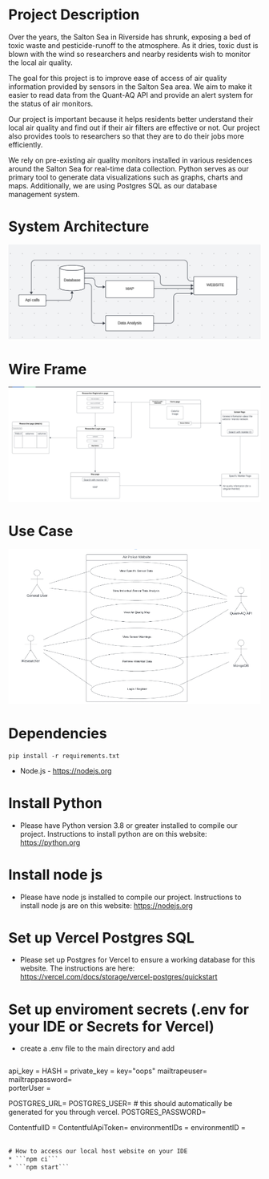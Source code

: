 # Project Description
  Over the years, the Salton Sea in Riverside has shrunk, exposing a bed of toxic waste and pesticide-runoff to the atmosphere. As it dries, toxic dust is blown with the wind so researchers and nearby residents wish to monitor the local air quality. 

  The goal for this project is to improve ease of access of air quality information provided by sensors in the Salton Sea area. We aim to make it easier to read data from the Quant-AQ API and provide an alert system for the status of air monitors.

  Our project is important because it helps residents better understand their local air quality and find out if their air filters are effective or not. Our project also provides tools to researchers so that they are to do their jobs more efficiently.
 
  We rely on pre-existing air quality monitors installed in various residences around the Salton Sea for real-time data collection. Python serves as our primary tool to generate data visualizations such as graphs, charts and maps. Additionally, we are using Postgres SQL as our database management system.
# System Architecture
!["system architecture"](./readme_img/systemarchitecture.png)
# Wire Frame
!["wire frame"](./readme_img/wireframe.png)
# Use Case
!["use case"](./readme_img/usecase.png)

# Dependencies
  ```
  pip install -r requirements.txt
  ```
* Node.js - https://nodejs.org
  
# Install Python
* Please have Python version 3.8 or greater installed to compile our project. Instructions to install python are on this website: https://python.org

# Install node js
* Please have node js installed to compile our project. Instructions to install node js are on this website: https://nodejs.org

# Set up Vercel Postgres SQL
* Please set up Postgres for Vercel to ensure a working database for this website. The instructions are here: https://vercel.com/docs/storage/vercel-postgres/quickstart 


# Set up enviroment secrets (.env for your IDE or Secrets for Vercel)
* create a .env file to the main directory and add
  ```
api_key = 
HASH = 
private_key = 
key="oops"
mailtrapeuser=
mailtrappassword=  
porterUser = 

POSTGRES_URL=
POSTGRES_USER=       # this should automatically be generated for you through vercel.
POSTGRES_PASSWORD=

ContentfulID = 
ContentfulApiToken=
environmentIDs = 
environmentID =
  ```
  
# How to access our local host website on your IDE
* ```npm ci```
* ```npm start```

